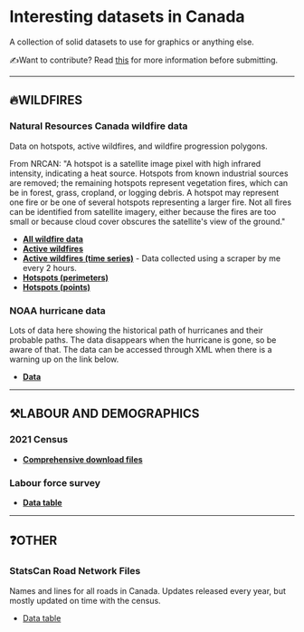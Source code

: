 # Interesting datasets in Canada
 A collection of solid datasets to use for graphics or anything else.
 
 ✍️Want to contribute? Read [this](https://github.com/dexmcmillan/cbc-datasets/blob/main/CONTRIBUTING.md) for more information before submitting.
 
<hr>

## 🔥WILDFIRES

### Natural Resources Canada wildfire data
Data on hotspots, active wildfires, and wildfire progression polygons.

From NRCAN: "A hotspot is a satellite image pixel with high infrared intensity, indicating a heat source. Hotspots from known industrial sources are removed; the remaining hotspots represent vegetation fires, which can be in forest, grass, cropland, or logging debris. A hotspot may represent one fire or be one of several hotspots representing a larger fire. Not all fires can be identified from satellite imagery, either because the fires are too small or because cloud cover obscures the satellite's view of the ground."
- **[All wildfire data](https://cwfis.cfs.nrcan.gc.ca/downloads/)**
- **[Active wildfires](https://cwfis.cfs.nrcan.gc.ca/downloads/activefires)**
- **[Active wildfires (time series)](https://github.com/dexmcmillan/cbc-wildfiredata)** - Data collected using a scraper by me every 2 hours.
- **[Hotspots (perimeters)](https://cwfis.cfs.nrcan.gc.ca/downloads/hotspots/)**
- **[Hotspots (points)](https://cwfis.cfs.nrcan.gc.ca/downloads/hotspots/)**

### NOAA hurricane data
Lots of data here showing the historical path of hurricanes and their probable paths. The data disappears when the hurricane is gone, so be aware of that. The data can be accessed through XML when there is a warning up on the link below.
- **[Data]([https://www.nhc.noaa.gov/?cpac](https://www.nhc.noaa.gov/storm_graphics/))**

<hr>

## ⚒️LABOUR AND DEMOGRAPHICS

### 2021 Census
- **[Comprehensive download files](https://www12.statcan.gc.ca/census-recensement/2016/dp-pd/prof/details/page_Download-Telecharger.cfm?Lang=E&Tab=1&Geo1=CD&Code1=5953&Geo2=PR&Code2=01&SearchText=&SearchType=Begins&SearchPR=01&B1=All&TABID=1&type=0)**

### Labour force survey
- **[Data table](https://www150.statcan.gc.ca/t1/tbl1/en/tv.action?pid=1410028701)**

<hr>

## ❓OTHER

### StatsCan Road Network Files
Names and lines for all roads in Canada. Updates released every year, but mostly updated on time with the census.
- [Data table](https://www150.statcan.gc.ca/n1/en/catalogue/92-500-X)
